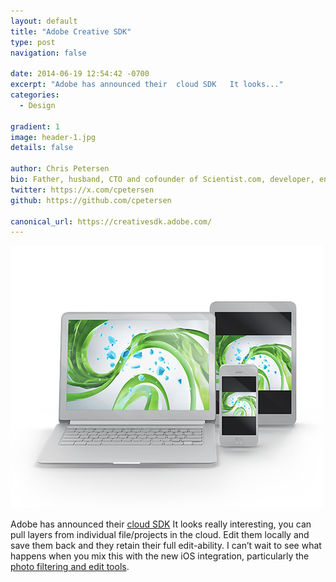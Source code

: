 ```yaml
---
layout: default
title: "Adobe Creative SDK"
type: post
navigation: false

date: 2014-06-19 12:54:42 -0700
excerpt: "Adobe has announced their  cloud SDK   It looks..."
categories:
  - Design

gradient: 1
image: header-1.jpg
details: false

author: Chris Petersen
bio: Father, husband, CTO and cofounder of Scientist.com, developer, entrepreneur and technologist.
twitter: https://x.com/cpetersen
github: https://github.com/cpetersen

canonical_url: https://creativesdk.adobe.com/
---
```



  ![Design_Anywhere.png](/assets/import/4cfef760a0721c0427cb0a338105c208.png)

 Adobe has announced their  [cloud SDK](https://creativesdk.adobe.com)   It looks really interesting, you can pull layers from individual file/projects in the cloud. Edit them locally and save them back and they retain their full edit-ability. I can’t wait to see what happens when you mix this with the new iOS integration, particularly the  [photo filtering and edit tools](http://www.apple.com/ios/ios8/photos/).
